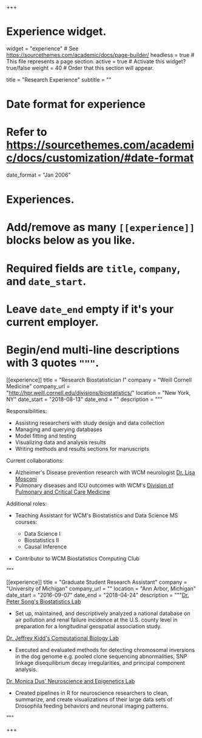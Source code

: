 +++
# Experience widget.
widget = "experience"  # See https://sourcethemes.com/academic/docs/page-builder/
headless = true  # This file represents a page section.
active = true  # Activate this widget? true/false
weight = 40  # Order that this section will appear.

title = "Research Experience"
subtitle = ""

# Date format for experience
#   Refer to https://sourcethemes.com/academic/docs/customization/#date-format
date_format = "Jan 2006"

# Experiences.
#   Add/remove as many `[[experience]]` blocks below as you like.
#   Required fields are `title`, `company`, and `date_start`.
#   Leave `date_end` empty if it's your current employer.
#   Begin/end multi-line descriptions with 3 quotes `"""`.
[[experience]]
  title = "Research Biostatistician I"
  company = "Weill Cornell Medicine"
  company_url = "http://hpr.weill.cornell.edu/divisions/biostatistics/"
  location = "New York, NY"
  date_start = "2018-08-13"
  date_end = ""
  description = """
  
  Responsibilities:
  
  * Assisting researchers with study design and data collection
  * Managing and querying databases
  * Model fitting and testing
  * Visualizing data and analysis results
  * Writing methods and results sections for manuscripts
  
  Current collaborations:
  
  * Alzheimer's Disease prevention research with WCM neurologist [Dr. Lisa Mosconi](https://www.lisamosconi.com/)
  * Pulmonary diseases and ICU outcomes with WCM's [Division of Pulmonary and Critical Care Medicine](https://medicine.weill.cornell.edu/divisions-programs/pulmonary-critical-care-medicine)
  
  Additional roles:
  
  * Teaching Assistant for WCM's Biostatistics and Data Science MS courses:
  
     * Data Science I
     * Biostatistics II
     * Causal Inference
     
  * Contributor to WCM Biostatistics Computing Club
  
  """

[[experience]]
  title = "Graduate Student Research Assistant"
  company = "University of Michigan"
  company_url = ""
  location = "Ann Arbor, Michigan"
  date_start = "2016-09-07"
  date_end = "2018-04-24"
  description = """[Dr. Peter Song's Biostatistics Lab](http://www.umich.edu/~songlab/)
  
  * Set up, maintained, and descriptively analyzed a national database on air pollution and renal failure incidence at the U.S. county level in preparation for a longitudinal geospatial association study.
  
  [Dr. Jeffrey Kidd's Computational Biology Lab](http://genome.med.umich.edu/kidd-lab/)
  
  * Executed and evaluated methods for detecting chromosomal inversions in the dog genome e.g. pooled clone sequencing abnormalities, SNP linkage disequilibrium decay irregularities, and principal component analysis. 
  
  [Dr. Monica Dus' Neuroscience and Epigenetics Lab](https://sites.lsa.umich.edu/dus-lab/)
  
  * Created pipelines in R for neuroscience researchers to clean, summarize, and create visualizations of their large data sets of Drosophila feeding behaviors and neuronal imaging patterns.
  
  """

+++
